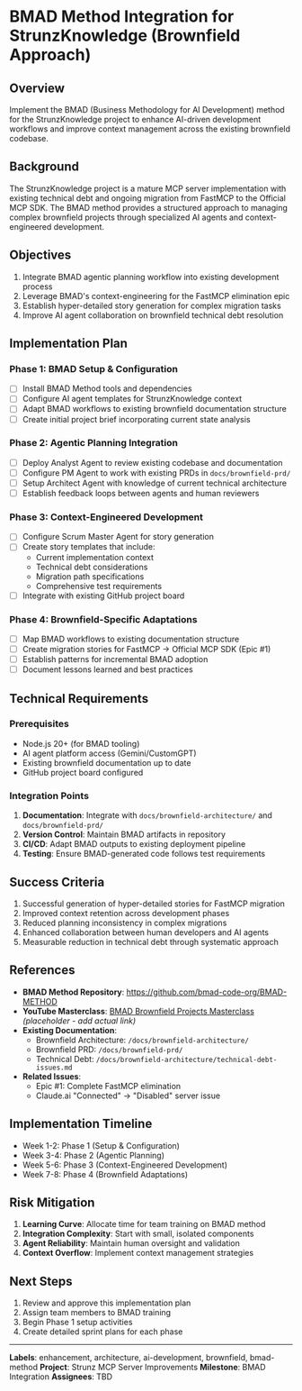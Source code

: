# BMAD Method Integration for StrunzKnowledge (Brownfield Approach)

## Overview
Implement the BMAD (Business Methodology for AI Development) method for the StrunzKnowledge project to enhance AI-driven development workflows and improve context management across the existing brownfield codebase.

## Background
The StrunzKnowledge project is a mature MCP server implementation with existing technical debt and ongoing migration from FastMCP to the Official MCP SDK. The BMAD method provides a structured approach to managing complex brownfield projects through specialized AI agents and context-engineered development.

## Objectives
1. Integrate BMAD agentic planning workflow into existing development process
2. Leverage BMAD's context-engineering for the FastMCP elimination epic
3. Establish hyper-detailed story generation for complex migration tasks
4. Improve AI agent collaboration on brownfield technical debt resolution

## Implementation Plan

### Phase 1: BMAD Setup & Configuration
- [ ] Install BMAD Method tools and dependencies
- [ ] Configure AI agent templates for StrunzKnowledge context
- [ ] Adapt BMAD workflows to existing brownfield documentation structure
- [ ] Create initial project brief incorporating current state analysis

### Phase 2: Agentic Planning Integration
- [ ] Deploy Analyst Agent to review existing codebase and documentation
- [ ] Configure PM Agent to work with existing PRDs in `docs/brownfield-prd/`
- [ ] Setup Architect Agent with knowledge of current technical architecture
- [ ] Establish feedback loops between agents and human reviewers

### Phase 3: Context-Engineered Development
- [ ] Configure Scrum Master Agent for story generation
- [ ] Create story templates that include:
  - Current implementation context
  - Technical debt considerations
  - Migration path specifications
  - Comprehensive test requirements
- [ ] Integrate with existing GitHub project board

### Phase 4: Brownfield-Specific Adaptations
- [ ] Map BMAD workflows to existing documentation structure
- [ ] Create migration stories for FastMCP → Official MCP SDK (Epic #1)
- [ ] Establish patterns for incremental BMAD adoption
- [ ] Document lessons learned and best practices

## Technical Requirements

### Prerequisites
- Node.js 20+ (for BMAD tooling)
- AI agent platform access (Gemini/CustomGPT)
- Existing brownfield documentation up to date
- GitHub project board configured

### Integration Points
1. **Documentation**: Integrate with `docs/brownfield-architecture/` and `docs/brownfield-prd/`
2. **Version Control**: Maintain BMAD artifacts in repository
3. **CI/CD**: Adapt BMAD outputs to existing deployment pipeline
4. **Testing**: Ensure BMAD-generated code follows test requirements

## Success Criteria
1. Successful generation of hyper-detailed stories for FastMCP migration
2. Improved context retention across development phases
3. Reduced planning inconsistency in complex migrations
4. Enhanced collaboration between human developers and AI agents
5. Measurable reduction in technical debt through systematic approach

## References
- **BMAD Method Repository**: https://github.com/bmad-code-org/BMAD-METHOD
- **YouTube Masterclass**: [BMAD Brownfield Projects Masterclass](https://youtube.com/bmad-masterclass) *(placeholder - add actual link)*
- **Existing Documentation**:
  - Brownfield Architecture: `/docs/brownfield-architecture/`
  - Brownfield PRD: `/docs/brownfield-prd/`
  - Technical Debt: `/docs/brownfield-architecture/technical-debt-issues.md`
- **Related Issues**: 
  - Epic #1: Complete FastMCP elimination
  - Claude.ai "Connected" → "Disabled" server issue

## Implementation Timeline
- Week 1-2: Phase 1 (Setup & Configuration)
- Week 3-4: Phase 2 (Agentic Planning)
- Week 5-6: Phase 3 (Context-Engineered Development)
- Week 7-8: Phase 4 (Brownfield Adaptations)

## Risk Mitigation
1. **Learning Curve**: Allocate time for team training on BMAD method
2. **Integration Complexity**: Start with small, isolated components
3. **Agent Reliability**: Maintain human oversight and validation
4. **Context Overflow**: Implement context management strategies

## Next Steps
1. Review and approve this implementation plan
2. Assign team members to BMAD training
3. Begin Phase 1 setup activities
4. Create detailed sprint plans for each phase

---

**Labels**: enhancement, architecture, ai-development, brownfield, bmad-method
**Project**: Strunz MCP Server Improvements
**Milestone**: BMAD Integration
**Assignees**: TBD